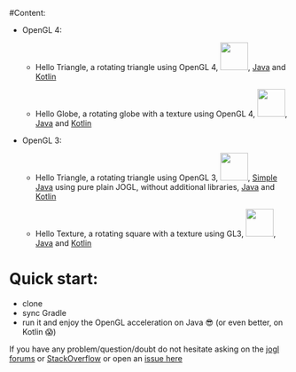 #Content: 

- OpenGL 4:
    - Hello Triangle, a rotating triangle using OpenGL 4, <a href="url"><img src="http://i.imgur.com/TwaAkzc.png" width="50" ></a>, [Java](https://github.com/java-opengl-labs/helloTriangle/blob/master/src/main/java/gl4/HelloTriangle.java) and [Kotlin](https://github.com/java-opengl-labs/helloTriangle/blob/master/src/main/kotlin/gl4/helloTriangle.kt)
    
    - Hello Globe, a rotating globe with a texture using OpenGL 4, <a href="url"><img src="http://i.imgur.com/0NqgdcP.png" width="50" ></a>, [Java](https://github.com/java-opengl-labs/helloTriangle/blob/master/src/main/java/gl4/HelloGlobe.java) and [Kotlin](https://github.com/java-opengl-labs/helloTriangle/blob/master/src/main/kotlin/gl4/helloGlobe.kt)
    
    
    
- OpenGL 3:
    - Hello Triangle, a rotating triangle using OpenGL 3, <a href="url"><img src="http://i.imgur.com/i22AI9I.png" width="50" ></a>, [Simple Java](https://github.com/java-opengl-labs/helloTriangle/blob/master/src/main/java/gl3/HelloTriangleSimple.java) using pure plain JOGL, without additional libraries, [Java](https://github.com/java-opengl-labs/helloTriangle/blob/master/src/main/java/gl3/HelloTriangle.java) and [Kotlin](https://github.com/java-opengl-labs/helloTriangle/blob/master/src/main/kotlin/gl3/helloTriangle.kt)

    - Hello Texture, a rotating square with a texture using GL3, <a href="url"><img src="http://i.imgur.com/HbnqqX5.png" width="50" ></a>, [Java](https://github.com/java-opengl-labs/helloTriangle/blob/master/src/main/java/gl3/HelloTexture.java) and [Kotlin](https://github.com/java-opengl-labs/helloTriangle/blob/master/src/main/kotlin/gl3/helloTexture.kt)

# Quick start:

* clone
* sync Gradle
* run it and enjoy the OpenGL acceleration on Java :sunglasses: (or even better, on Kotlin :scream:)

If you have any problem/question/doubt do not hesitate asking on the [jogl forums](http://forum.jogamp.org/) or [StackOverflow](http://stackoverflow.com/) or open an [issue here](https://github.com/elect86/helloTriangle/issues)
